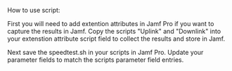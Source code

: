 How to use script:

First you will need to add extention attributes in Jamf Pro if you want to capture the results in Jamf. Copy the scripts "Uplink" and "Downlink" into your extenstion
attribute script field to collect the results and store in Jamf.

Next save the speedtest.sh in your scripts in Jamf Pro. Update your parameter fields to match the scripts parameter field entries.
